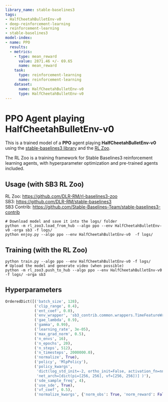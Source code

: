 ```yaml
---
library_name: stable-baselines3
tags:
- HalfCheetahBulletEnv-v0
- deep-reinforcement-learning
- reinforcement-learning
- stable-baselines3
model-index:
- name: PPO
  results:
  - metrics:
    - type: mean_reward
      value: 2871.46 +/- 69.65
      name: mean_reward
    task:
      type: reinforcement-learning
      name: reinforcement-learning
    dataset:
      name: HalfCheetahBulletEnv-v0
      type: HalfCheetahBulletEnv-v0
---
```


# **PPO** Agent playing **HalfCheetahBulletEnv-v0**
This is a trained model of a **PPO** agent playing **HalfCheetahBulletEnv-v0**
using the [stable-baselines3 library](https://github.com/DLR-RM/stable-baselines3)
and the [RL Zoo](https://github.com/DLR-RM/rl-baselines3-zoo).

The RL Zoo is a training framework for Stable Baselines3
reinforcement learning agents,
with hyperparameter optimization and pre-trained agents included.

## Usage (with SB3 RL Zoo)

RL Zoo: https://github.com/DLR-RM/rl-baselines3-zoo<br/>
SB3: https://github.com/DLR-RM/stable-baselines3<br/>
SB3 Contrib: https://github.com/Stable-Baselines-Team/stable-baselines3-contrib

```
# Download model and save it into the logs/ folder
python -m rl_zoo3.load_from_hub --algo ppo --env HalfCheetahBulletEnv-v0 -orga sb3 -f logs/
python enjoy.py --algo ppo --env HalfCheetahBulletEnv-v0  -f logs/
```

## Training (with the RL Zoo)
```
python train.py --algo ppo --env HalfCheetahBulletEnv-v0 -f logs/
# Upload the model and generate video (when possible)
python -m rl_zoo3.push_to_hub --algo ppo --env HalfCheetahBulletEnv-v0 -f logs/ -orga sb3
```

## Hyperparameters
```python
OrderedDict([('batch_size', 128),
             ('clip_range', 0.4),
             ('ent_coef', 0.0),
             ('env_wrapper', 'sb3_contrib.common.wrappers.TimeFeatureWrapper'),
             ('gae_lambda', 0.9),
             ('gamma', 0.99),
             ('learning_rate', 3e-05),
             ('max_grad_norm', 0.5),
             ('n_envs', 16),
             ('n_epochs', 20),
             ('n_steps', 512),
             ('n_timesteps', 2000000.0),
             ('normalize', True),
             ('policy', 'MlpPolicy'),
             ('policy_kwargs',
              'dict(log_std_init=-2, ortho_init=False, activation_fn=nn.ReLU, '
              'net_arch=[dict(pi=[256, 256], vf=[256, 256])] )'),
             ('sde_sample_freq', 4),
             ('use_sde', True),
             ('vf_coef', 0.5),
             ('normalize_kwargs', {'norm_obs': True, 'norm_reward': False})])
```
